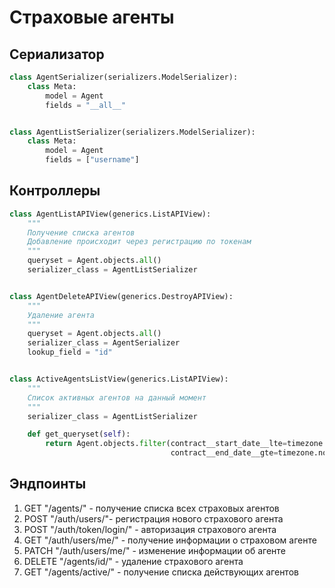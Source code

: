 # Страховые агенты

## Сериализатор
```python
class AgentSerializer(serializers.ModelSerializer):
    class Meta:
        model = Agent
        fields = "__all__"


class AgentListSerializer(serializers.ModelSerializer):
    class Meta:
        model = Agent
        fields = ["username"]
```

## Контроллеры
```python
class AgentListAPIView(generics.ListAPIView):
    """
    Получение списка агентов
    Добавление происходит через регистрацию по токенам
    """
    queryset = Agent.objects.all()
    serializer_class = AgentListSerializer


class AgentDeleteAPIView(generics.DestroyAPIView):
    """
    Удаление агента
    """
    queryset = Agent.objects.all()
    serializer_class = AgentSerializer
    lookup_field = "id"


class ActiveAgentsListView(generics.ListAPIView):
    """
    Список активных агентов на данный момент
    """
    serializer_class = AgentListSerializer

    def get_queryset(self):
        return Agent.objects.filter(contract__start_date__lte=timezone.now(),
                                    contract__end_date__gte=timezone.now())
```

## Эндпоинты
1. GET "/agents/" - получение списка всех страховых агентов
2. POST "/auth/users/"- регистрация нового страхового агента
3. POST "/auth/token/login/" - авторизация страхового агента
4. GET "/auth/users/me/" - получение информации о страховом агенте
5. PATCH "/auth/users/me/" - изменение информации об агенте
6. DELETE "/agents/id/" - удаление страхового агента
7. GET "/agents/active/" - получение списка действующих агентов
